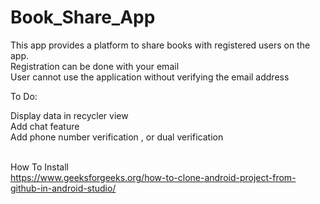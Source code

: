# Book_Share_App

This app provides a platform to share books with registered users on the app.<br>
Registration can be done with your email<br>
User cannot use the application without verifying the email address<br>



To Do:

Display data in recycler view<br>
Add chat feature<br>
Add phone number verification , or dual verification<br><br>


How To Install<br>
https://www.geeksforgeeks.org/how-to-clone-android-project-from-github-in-android-studio/
